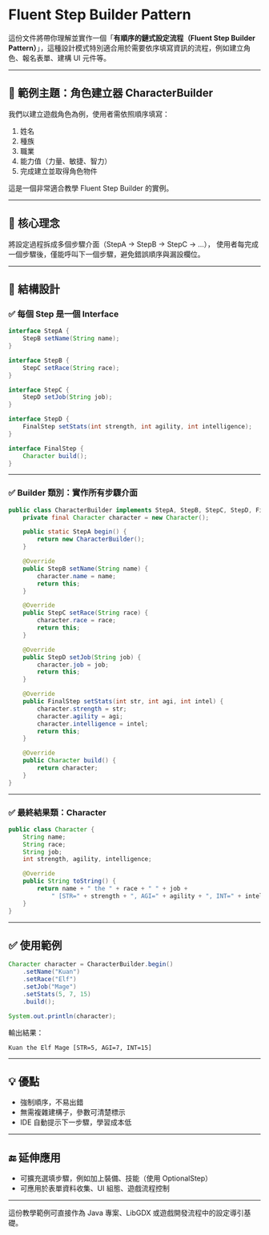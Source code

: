 # Fluent Step Builder Pattern 

這份文件將帶你理解並實作一個「**有順序的鏈式設定流程（Fluent Step Builder Pattern）**」，這種設計模式特別適合用於需要依序填寫資訊的流程，例如建立角色、報名表單、建構 UI 元件等。

---

## 🎯 範例主題：角色建立器 CharacterBuilder

我們以建立遊戲角色為例，使用者需依照順序填寫：

1. 姓名
2. 種族
3. 職業
4. 能力值（力量、敏捷、智力）
5. 完成建立並取得角色物件

這是一個非常適合教學 Fluent Step Builder 的實例。

---

## 🧩 核心理念

將設定過程拆成多個步驟介面（StepA → StepB → StepC → ...），
使用者每完成一個步驟後，僅能呼叫下一個步驟，避免錯誤順序與漏設欄位。

---

## 📐 結構設計

### ✅ 每個 Step 是一個 Interface

```java
interface StepA {
    StepB setName(String name);
}

interface StepB {
    StepC setRace(String race);
}

interface StepC {
    StepD setJob(String job);
}

interface StepD {
    FinalStep setStats(int strength, int agility, int intelligence);
}

interface FinalStep {
    Character build();
}
```

---

### ✅ Builder 類別：實作所有步驟介面

```java
public class CharacterBuilder implements StepA, StepB, StepC, StepD, FinalStep {
    private final Character character = new Character();

    public static StepA begin() {
        return new CharacterBuilder();
    }

    @Override
    public StepB setName(String name) {
        character.name = name;
        return this;
    }

    @Override
    public StepC setRace(String race) {
        character.race = race;
        return this;
    }

    @Override
    public StepD setJob(String job) {
        character.job = job;
        return this;
    }

    @Override
    public FinalStep setStats(int str, int agi, int intel) {
        character.strength = str;
        character.agility = agi;
        character.intelligence = intel;
        return this;
    }

    @Override
    public Character build() {
        return character;
    }
}
```

---

### ✅ 最終結果類：Character

```java
public class Character {
    String name;
    String race;
    String job;
    int strength, agility, intelligence;

    @Override
    public String toString() {
        return name + " the " + race + " " + job +
            " [STR=" + strength + ", AGI=" + agility + ", INT=" + intelligence + "]";
    }
}
```

---

## ✅ 使用範例

```java
Character character = CharacterBuilder.begin()
    .setName("Kuan")
    .setRace("Elf")
    .setJob("Mage")
    .setStats(5, 7, 15)
    .build();

System.out.println(character);
```

輸出結果：

```
Kuan the Elf Mage [STR=5, AGI=7, INT=15]
```

---

## 💡 優點

* 強制順序，不易出錯
* 無需複雜建構子，參數可清楚標示
* IDE 自動提示下一步驟，學習成本低

---

## 🔚 延伸應用

* 可擴充選填步驟，例如加上裝備、技能（使用 OptionalStep）
* 可應用於表單資料收集、UI 組態、遊戲流程控制

---

這份教學範例可直接作為 Java 專案、LibGDX 或遊戲開發流程中的設定導引基礎。
